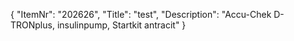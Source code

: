 {
  "ItemNr": "202626",
  "Title": "test",
  "Description": "Accu-Chek D-TRONplus, insulinpump, Startkit antracit"
}